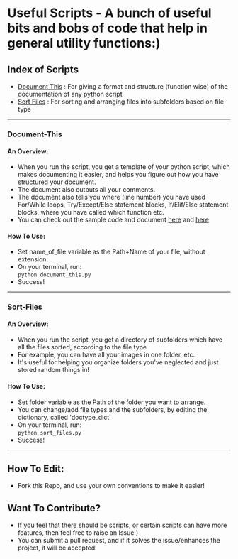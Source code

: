# Useful Scripts - A bunch of useful bits and bobs of code that help in general utility functions:)


## Index of Scripts

- [Document This](#Document-This) : For giving a format and structure (function wise) of the documentation of any python script
- [Sort Files](#Sort-Files) : For sorting and arranging files into subfolders based on file type

---


### Document-This
#### An Overview:

- When you run the script, you get a template of your python script, which makes documenting it easier, and helps you figure out how you have structured your document.
- The document also outputs all your comments.
- The document also tells you where (line number) you have used For/While loops, Try/Except/Else statement blocks, If/Elif/Else statement blocks, where you have called which function etc.
- You can check out the sample code and document [here](Samples/sample.py) and [here](Samples/sample_document.txt)

#### How To Use:

-  Set name_of_file variable as the Path+Name of your file, without extension.
- On your terminal, run:  
```python document_this.py ``` 
-  Success!
  
--- 

### Sort-Files
#### An Overview:

- When you run the script, you get a directory of subfolders which have all the files sorted, according to the file type
- For example, you can have all your images in one folder, etc.
- It's useful for helping you organize folders you've neglected and just stored random things in!

#### How To Use:

-  Set folder variable as the Path of the folder you want to arrange.
-  You can change/add file types and the subfolders, by editing the dictionary, called 'doctype_dict'
- On your terminal, run:  
```python sort_files.py ``` 
-  Success!


---

## How To Edit:

- Fork this Repo, and use your own conventions to make it easier!

## Want To Contribute?

- If you feel that there should be scripts, or certain scripts can have more features, then feel free to raise an Issue:)
- You can submit a pull request, and if it solves the issue/enhances the project, it will be accepted!


